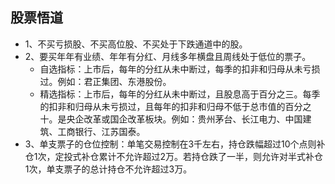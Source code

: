 ## 股票悟道
* 1、不买亏损股、不买高位股、不买处于下跌通道中的股。
* 2、要买年年有业绩、年年有分红、月线多年横盘且周线处于低位的票子。
  - 自选指标：上市后，每年的分红从未中断过，每季的扣非和归母从未亏损过。例如：君正集团、东港股份。
  - 精选指标：上市后，每年的分红从未中断过，且股息高于百分之三。每季的扣非和归母从未亏损过，且每年的扣非和归母不低于总市值的百分之十。是央企改革或国企改革板块。例如：贵州茅台、长江电力、中国建筑、工商银行、江苏国泰。
* 3、单支票子的仓位控制：单笔交易控制在3千左右，持仓跌幅超过10个点则补仓1次，定投式补仓累计不允许超过2万。若持仓跌了一半，则允许对半式补仓1次，单支票子的总计持仓不允许超过3万。
